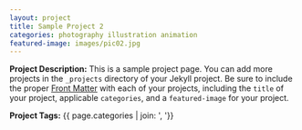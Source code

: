 ```yaml
---
layout: project
title: Sample Project 2
categories: photography illustration animation
featured-image: images/pic02.jpg
---
```


**Project Description:** This is a sample project page. You can add more projects in the `_projects` directory of your Jekyll project. Be sure to include the proper [Front Matter](https://jekyllrb.com/docs/frontmatter/) with each of your projects, including the `title` of your project, applicable `categories`, and a `featured-image` for your project.

**Project Tags:** {{ page.categories | join: ', '}}
